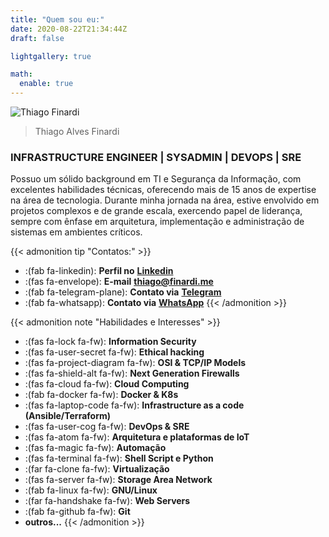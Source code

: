 ```yaml
---
title: "Quem sou eu:"
date: 2020-08-22T21:34:44Z
draft: false

lightgallery: true

math:
  enable: true
---
```


 ![Thiago Finardi](/images/avatar.png#avatar)

> Thiago Alves Finardi

### INFRASTRUCTURE ENGINEER | SYSADMIN | DEVOPS | SRE

Possuo um sólido background em TI e Segurança da Informação, com
excelentes habilidades técnicas, oferecendo mais de 15 anos de
expertise na área de tecnologia. Durante minha jornada na área, estive
envolvido em projetos complexos e de grande escala, exercendo papel
de liderança, sempre com ênfase em arquitetura, implementação e
administração de sistemas em ambientes críticos.

{{< admonition tip "Contatos:" >}} 
* :(fab fa-linkedin):   **Perfil no** [**Linkedin**](https://linkedin.com/in/ThiagoFinardi)
* :(fas fa-envelope):   **E-mail** [**thiago@finardi.me**](mailto:thiago@finardi.me)
* :(fab fa-telegram-plane):  **Contato via** [**Telegram**](https://t.me/tfinardi)
* :(fab fa-whatsapp):  **Contato via** [**WhatsApp**](https://whats.link/tfinardi)
{{< /admonition >}}
   
{{< admonition note "Habilidades e Interesses" >}} 
* :(fas fa-lock fa-fw):  **Information Security**
* :(fas fa-user-secret fa-fw):  **Ethical hacking**
* :(fas fa-project-diagram fa-fw):  **OSI & TCP/IP Models**
* :(fas fa-shield-alt fa-fw):  **Next Generation Firewalls**
* :(fas fa-cloud fa-fw):  **Cloud Computing**
* :(fab fa-docker fa-fw):  **Docker & K8s**
* :(fas fa-laptop-code fa-fw):  **Infrastructure as a code (Ansible/Terraform)**
* :(fas fa-user-cog fa-fw):  **DevOps & SRE**
* :(fas fa-atom fa-fw):  **Arquitetura e plataformas de IoT**
* :(fas fa-magic fa-fw):  **Automação**
* :(fas fa-terminal fa-fw):  **Shell Script e Python**
* :(far fa-clone fa-fw):  **Virtualização**
* :(fas fa-server fa-fw):  **Storage Area Network**
* :(fab fa-linux fa-fw):  **GNU/Linux**
* :(far fa-handshake fa-fw):  **Web Servers**
* :(fab fa-github fa-fw):  **Git**
*   **outros...**
{{< /admonition >}}
